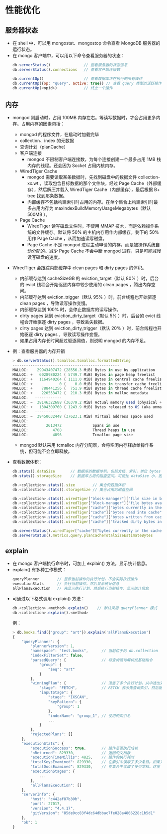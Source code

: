# 性能优化

## 服务器状态

- 在 shell 中，可以用 mongostat、mongostop 命令查看 MongoDB 服务器的运行状态。
- 在 mongo 客户端中，可以用以下命令查看服务器的状态：
  ```js
  db.serverStatus()               // 查看服务器的状态信息
  db.serverStatus().connections   // 查看客户端连接数

  db.currentOp()                  // 查看数据库正在执行的所有操作
  db.currentOp({op: "query", active: true}) // 查看 query 类型的活跃操作
  db.currentOp(<opid>)            // 终止一个操作
  ```

## 内存

- mongod 刚启动时，占用 100MB 内存左右。等读写数据时，才会占用更多内存。占用内存的因素包括：
  - mongod 的程序文件，在启动时加载完毕
  - collection、index 的元数据
  - 查询计划（planCache）
  - 客户端连接
    - mongod 不限制客户端连接数，为每个连接创建一个最多占用 1MB 栈内存的线程。还会因为 Socket 占用内核内存。
  - WiredTiger Cache
    - mongod 需要读取某条数据时，先找到磁盘中的数据文件 collection-xx.wt ，读取包含目标数据的那个文件块，经过 Page Cache（外部缓存），然后解压并载入 WiredTiger Cache（内部缓存），最后根据 B+ tree 找到那条数据。
    - 内部缓存不包括构建索引时占用的内存。在单个集合上构建索引时最多占用内存为 maxIndexBuildMemoryUsageMegabytes（默认 500MB ）。
  - Page Cache
    - WiredTiger 读写磁盘文件时，不使用 MMAP 技术，而是依赖操作系统的文件缓存。默认将 50% 的主机内存用作内部缓存，剩下的 50% 用作 Page Cache ，从而加速读写磁盘。
    - Page Cache 不是 mongod 进程主动申请的内存，而是被操作系统自动分配的。减少 Page Cache 不会中断 mongod 进程，只是可能减慢读写磁盘的速度。
- WiredTiger 会跟踪内部缓存中 clean pages 和 dirty pages 的体积。
  - 内部缓存达到 cacheSizeGB 的 eviction_target（默认 80% ）时，后台的 evict 线程会开始驱逐内存中较少使用的 clean pages ，腾出内存空间。
  - 内部缓存达到 eviction_trigger（默认 95% ）时，前台线程也开始驱逐 clean pages ，导致读写操作变慢。
  - 内部缓存达到 100% 时，会停止数据库的读写操作。
  - dirty pages 达到 eviction_dirty_target（默认 5% ）时，后台的 evict 线程会开始驱逐 dirty pages ，导致丢失数据。
  - dirty pages 达到 eviction_dirty_trigger（默认 20% ）时，前台线程也开始驱逐 dirty pages ，导致读写操作变慢。
  - 如果占用内存长时间超过驱逐阈值，则说明 mongod 的内存不足。

- 例：查看服务器的内存开销
  ```js
  > db.serverStatus().tcmalloc.tcmalloc.formattedString
  ------------------------------------------------
  MALLOC:    29943407472 (28556.3 MiB) Bytes in use by application        // mongod 进程正在使用的内存，用于存放文档、索引等数据
  MALLOC: +   6028980224 ( 5749.7 MiB) Bytes in page heap freelist        // 堆内存中的空闲空间
  MALLOC: +   1164940264 ( 1111.0 MiB) Bytes in central cache freelist
  MALLOC: +            0 (    0.0 MiB) Bytes in transfer cache freelist   // transfer cache 用于在 central cache 与 thread cache 之间传输数据
  MALLOC: +    788441256 (  751.9 MiB) Bytes in thread cache freelists
  MALLOC: +    220553472 (  210.3 MiB) Bytes in malloc metadata
  MALLOC:   ------------
  MALLOC: =  38146322688 (36379.2 MiB) Actual memory used (physical + swap) // mongod 进程在操作系统中占用的内存，等于上面几项内存之和
  MALLOC: +   1304309760 ( 1243.9 MiB) Bytes released to OS (aka unmapped)
  MALLOC:   ------------
  MALLOC: =  39450632448 (37623.1 MiB) Virtual address space used
  MALLOC:
  MALLOC:        2613472              Spans in use
  MALLOC:           4708              Thread heaps in use
  MALLOC:           4096              Tcmalloc page size
  ```
  - mongod 默认采用 tcmalloc 内存分配器，会将空闲内存释放给操作系统，但可能不会立即释放。

- 查看数据体积：
  ```js
  db.stats().dataSize       // 数据库的数据体积，包括文档、索引，单位 bytes 。这是读取到内存时的体积，也是 mongodump 不压缩时的体积
  db.stats().storageSize    // 数据库占用的磁盘空间。可能比 dataSize 小，因为 WiredTiger 存储引擎默认进行压缩。也可能比 dataSize 大，因为删除的文档不会释放磁盘空间

  db.<collection>.stats().size        // 集合的数据体积
  db.<collection>.stats().storageSize // 集合占用的磁盘空间

  db.<collection>.stats().wiredTiger["block-manager"]["file size in bytes"]             // 集合占用的磁盘空间
  db.<collection>.stats().wiredTiger["block-manager"]["file bytes available for reuse"] // 集合占用的磁盘空间中，标记为 deleted 的空间
  db.<collection>.stats().wiredTiger["cache"]["bytes currently in the cache"]           // 集合占用的内存体积
  db.<collection>.stats().wiredTiger["cache"]["bytes read into cache"]                  // 累计从磁盘读取到内存的数据体积
  db.<collection>.stats().wiredTiger["cache"]["bytes written from cache"]               // 累计从内存写入磁盘的数据体积
  db.<collection>.stats().wiredTiger["cache"]["tracked dirty bytes in the cache"]       // 内存中的脏页数

  db.serverStatus().wiredTiger["cache"]["bytes currently in the cache"] /1024/1024/1024 // 整个 wiredTiger 占用的内存体积
  db.serverStatus().metrics.query.planCacheTotalSizeEstimateBytes                       // planCache 占用的内存
  ```

## explain

- 在 mongo 客户端执行命令时，可加上 explain() 方法，显示统计信息。
- explain() 有多种工作模式：
  ```js
  queryPlanner        // 显示当前操作的执行计划，不会实际执行操作
  executionStats      // 执行当前操作，然后显示统计信息
  allPlansExecution   // 先显示执行计划，然后执行当前操作、显示统计信息
  ```
- 可通过以下格式调用 explain() 方法：
  ```js
  db.<collection>.<method>.explain()    // 默认采用 queryPlanner 模式
  db.<collection>.explain().<method>
  ```
  例：
  ```js
  > db.books.find({"group": "art"}).explain('allPlansExecution')
  {
      "queryPlanner": {
          "plannerVersion": 1,
          "namespace": "test.books",      // 当前位于的 db.collection
          "indexFilterSet": false,
          "parsedQuery": {                // 将查询语句解析成基础指令
              "group": {
                  "$eq": "art"
              }
          },
          "winningPlan": {                // 准备了多个执行计划，从中选出效率最高的一个计划来执行，其它计划记录到 rejectedPlans 字段
              "stage": "FETCH",           // FETCH 表示先查询索引，然后据此读取集合中的文档。而 COLLSCAN 表示全表扫描，不使用索引
              "inputStage": {
                  "stage": "IXSCAN",
                  "keyPattern": {
                      "group": 1
                  },
                  "indexName": "group_1", // 使用的索引名
                  ...
              }
          },
          "rejectedPlans": []
      },
      "executionStats": {
          "executionSuccess": true,       // 操作是否执行成功
          "nReturned": 829330,            // 返回的文档数
          "executionTimeMillis": 4825,    // 操作的执行耗时
          "totalKeysExamined": 829330,    // 在索引中读取了多少条目。如果为 0 ，说明没有使用索引，或在索引中没有查询到匹配的文档
          "totalDocsExamined": 829330,    // 在集合中读取了多少文档。这里 totalDocsExamined 等于 nReturned ，说明成功用索引提高了查询效率，没有读取无关的文档
          "executionStages": {
              ...
          },
          "allPlansExecution": []
      },
      "serverInfo": {
          "host": "c442af87b30b",
          "port": 27017,
          "version": "4.4.17",
          "gitVersion": "85de0cc83f4dc64dbbac7fe028a4866228c1b5d1"
      },
      "ok": 1
  }
  ```
